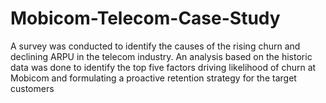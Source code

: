 # Mobicom-Telecom-Case-Study
A survey was conducted to identify the causes of the rising churn and declining ARPU in the telecom industry. An analysis based on the historic data was done to  identify the top five factors driving likelihood of churn at Mobicom and formulating a proactive retention strategy for the target customers
